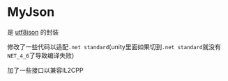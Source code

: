 # MyJson

是 [utf8json](https://github.com/neuecc/Utf8Json) 的封装

修改了一些代码以适配`.net standard`(unity里面如果切到`.net standard`就没有`NET_4_6`了导致编译失败)

加了一些接口以兼容IL2CPP
